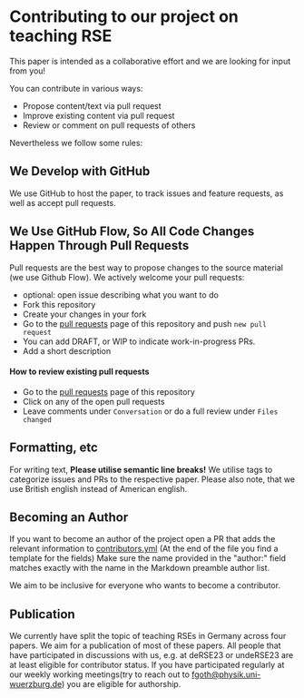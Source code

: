 # Contributing to our project on teaching RSE

This paper is intended as a collaborative effort and we are looking for input from you!

You can contribute in various ways:

- Propose content/text via pull request
- Improve existing content via pull request
- Review or comment on pull requests of others

Nevertheless we follow some rules:

## We Develop with GitHub

We use GitHub to host the paper, to track issues and feature requests, as well as accept pull requests.

## We Use GitHub Flow, So All Code Changes Happen Through Pull Requests

Pull requests are the best way to propose changes to the source material (we use Github Flow).
We actively welcome your pull requests:

- optional: open issue describing what you want to do
- Fork this repository
- Create your changes in your fork
- Go to the [pull requests](https://github.com/CaptainSifff/paper_teaching-learning-RSE/pulls) page of this repository and push `new pull request`
- You can add DRAFT, or WIP to indicate work-in-progress PRs.
- Add a short description

#### How to review existing pull requests

- Go to the [pull requests](https://github.com/CaptainSifff/paper_teaching-learning-RSE/pulls) page of this repository
- Click on any of the open pull requests
- Leave comments under `Conversation` or do a full review under `Files changed`

## Formatting, etc
For writing text, **Please utilise semantic line breaks!**
We utilise tags to categorize issues and PRs to the respective paper.
Please also note, that we use British english instead of American english.

## Becoming an Author
If you want to become an author of the project open a PR that adds the relevant information
to [contributors.yml](contributors.yml) (At the end of the file you find a template for the fields)
Make sure the name provided in the "author:" field matches
exactly with the name in the Markdown preamble author list.

We aim to be inclusive for everyone who wants to become a contributor.

## Publication
We currently have split the topic of teaching RSEs in Germany across four papers.
We aim for a publication of most of these papers.
All people that have participated in discussions with us,
e.g. at deRSE23 or undeRSE23 are at least eligible for contributor status.
If you have participated regularly at our weekly working meetings(try to reach out to fgoth@physik.uni-wuerzburg.de) you are eligible for
authorship.
